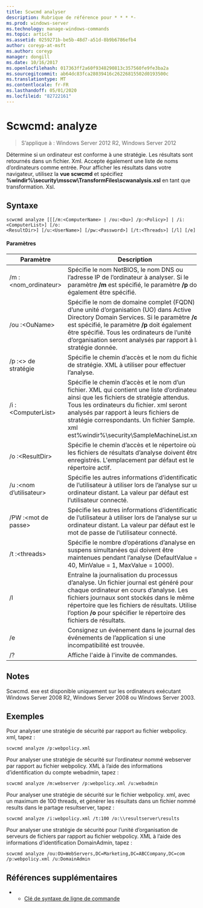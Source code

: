 ```yaml
---
title: Scwcmd analyser
description: Rubrique de référence pour * * * *-
ms.prod: windows-server
ms.technology: manage-windows-commands
ms.topic: article
ms.assetid: 0259271b-be5b-48d7-a51d-8b9b6786efb4
author: coreyp-at-msft
ms.author: coreyp
manager: dongill
ms.date: 10/16/2017
ms.openlocfilehash: 017363ff2a60f9348290813c357560fe9fe3ba2a
ms.sourcegitcommit: ab64dc83fca28039416c26226815502d0193500c
ms.translationtype: MT
ms.contentlocale: fr-FR
ms.lasthandoff: 05/01/2020
ms.locfileid: "82722161"
---
```

# <a name="scwcmd-analyze"></a>Scwcmd: analyze

> S’applique à : Windows Server 2012 R2, Windows Server 2012

Détermine si un ordinateur est conforme à une stratégie. Les résultats sont retournés dans un fichier. Xml. Accepte également une liste de noms d’ordinateurs comme entrée. Pour afficher les résultats dans votre navigateur, utilisez la **vue scwcmd** et spécifiez **%windir%\security\msscw\TransformFiles\scwanalysis.xsl** en tant que transformation. Xsl.

## <a name="syntax"></a>Syntaxe

```
scwcmd analyze [[[/m:<ComputerName> | /ou:<Ou>] /p:<Policy>] | /i:<ComputerList>] [/o:
<ResultDir>] [/u:<UserName>] [/pw:<Password>] [/t:<Threads>] [/l] [/e]
```

#### <a name="parameters"></a>Paramètres

|Paramètre|Description|
|---------|-----------|
|/m :\<nom_ordinateur>|Spécifie le nom NetBIOS, le nom DNS ou l’adresse IP de l’ordinateur à analyser. Si le paramètre **/m** est spécifié, le paramètre **/p** doit également être spécifié.|
|/ou :\<OuName>|Spécifie le nom de domaine complet (FQDN) d’une unité d’organisation (UO) dans Active Directory Domain Services. Si le paramètre **/ou** est spécifié, le paramètre **/p** doit également être spécifié. Tous les ordinateurs de l’unité d’organisation seront analysés par rapport à la stratégie donnée.|
|/p :\<> de stratégie|Spécifie le chemin d’accès et le nom du fichier de stratégie. XML à utiliser pour effectuer l’analyse.|
|/i :\<ComputerList>|Spécifie le chemin d’accès et le nom d’un fichier. XML qui contient une liste d’ordinateurs ainsi que les fichiers de stratégie attendus. Tous les ordinateurs du fichier. xml seront analysés par rapport à leurs fichiers de stratégie correspondants. Un fichier Sample. xml est%windir%\security\SampleMachineList.xml.|
|/o :\<ResultDir>|Spécifie le chemin d’accès et le répertoire où les fichiers de résultats d’analyse doivent être enregistrés. L'emplacement par défaut est le répertoire actif.|
|/u :\<nom d’utilisateur>|Spécifie les autres informations d’identification de l’utilisateur à utiliser lors de l’analyse sur un ordinateur distant. La valeur par défaut est l’utilisateur connecté.|
|/PW :\<mot de passe>|Spécifie les autres informations d’identification de l’utilisateur à utiliser lors de l’analyse sur un ordinateur distant. La valeur par défaut est le mot de passe de l’utilisateur connecté.|
|/t :\<threads>|Spécifie le nombre d’opérations d’analyse en suspens simultanées qui doivent être maintenues pendant l’analyse (DefaultValue = 40, MinValue = 1, MaxValue = 1000).|
|/l|Entraîne la journalisation du processus d’analyse. Un fichier journal est généré pour chaque ordinateur en cours d’analyse. Les fichiers journaux sont stockés dans le même répertoire que les fichiers de résultats. Utilisez l’option **/o** pour spécifier le répertoire des fichiers de résultats.|
|/e|Consignez un événement dans le journal des événements de l’application si une incompatibilité est trouvée.|
|/?|Affiche l'aide à l'invite de commandes.|

## <a name="remarks"></a>Notes 

Scwcmd. exe est disponible uniquement sur les ordinateurs exécutant Windows Server 2008 R2, Windows Server 2008 ou Windows Server 2003.

## <a name="examples"></a>Exemples

Pour analyser une stratégie de sécurité par rapport au fichier webpolicy. xml, tapez :
```
scwcmd analyze /p:webpolicy.xml

```
Pour analyser une stratégie de sécurité sur l’ordinateur nommé webserver par rapport au fichier webpolicy. XML à l’aide des informations d’identification du compte webadmin, tapez :
```
scwcmd analyze /m:webserver /p:webpolicy.xml /u:webadmin

```
Pour analyser une stratégie de sécurité sur le fichier webpolicy. xml, avec un maximum de 100 threads, et générer les résultats dans un fichier nommé results dans le partage resultserver, tapez :
```
scwcmd analyze /i:webpolicy.xml /t:100 /o:\\resultserver\results

```
Pour analyser une stratégie de sécurité pour l’unité d’organisation de serveurs de fichiers par rapport au fichier webpolicy. XML à l’aide des informations d’identification DomainAdmin, tapez :
```
scwcmd analyze /ou:OU=WebServers,DC=Marketing,DC=ABCCompany,DC=com /p:webpolicy.xml /u:DomainAdmin
```

## <a name="additional-references"></a>Références supplémentaires

-   - [Clé de syntaxe de ligne de commande](command-line-syntax-key.md)